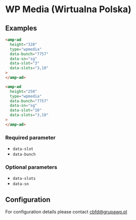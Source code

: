 <!---
Copyright 2016 The AMP HTML Authors. All Rights Reserved.

Licensed under the Apache License, Version 2.0 (the "License");
you may not use this file except in compliance with the License.
You may obtain a copy of the License at

      http://www.apache.org/licenses/LICENSE-2.0

Unless required by applicable law or agreed to in writing, software
distributed under the License is distributed on an "AS-IS" BASIS,
WITHOUT WARRANTIES OR CONDITIONS OF ANY KIND, either express or implied.
See the License for the specific language governing permissions and
limitations under the License.
-->

# WP Media (Wirtualna Polska)

## Examples

```html
<amp-ad
  height="320"
  type="wpmedia"
  data-bunch="7757"
  data-sn="sg"
  data-slot="3"
  data-slots="3,10"
>
</amp-ad>
```

```html
<amp-ad
  height="250"
  type="wpmedia"
  data-bunch="7757"
  data-sn="sg"
  data-slot="10"
  data-slots="3,10"
>
</amp-ad>
```

### Required parameter

-   `data-slot`
-   `data-bunch`

### Optional parameters

-   `data-slots`
-   `data-sn`

## Configuration

For configuration details please contact cbfd@grupawp.pl
